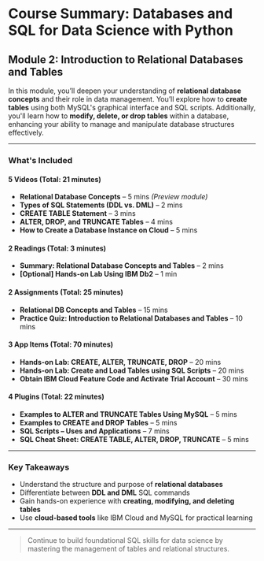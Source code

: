 # Course Summary: Databases and SQL for Data Science with Python

## Module 2: Introduction to Relational Databases and Tables

In this module, you’ll deepen your understanding of **relational database concepts** and their role in data management. You’ll explore how to **create tables** using both MySQL's graphical interface and SQL scripts. Additionally, you'll learn how to **modify, delete, or drop tables** within a database, enhancing your ability to manage and manipulate database structures effectively.

---

### What's Included

#### 5 Videos (Total: 21 minutes)

- **Relational Database Concepts** – 5 mins _(Preview module)_
- **Types of SQL Statements (DDL vs. DML)** – 2 mins
- **CREATE TABLE Statement** – 3 mins
- **ALTER, DROP, and TRUNCATE Tables** – 4 mins
- **How to Create a Database Instance on Cloud** – 5 mins

#### 2 Readings (Total: 3 minutes)

- **Summary: Relational Database Concepts and Tables** – 2 mins
- **[Optional] Hands-on Lab Using IBM Db2** – 1 min

#### 2 Assignments (Total: 25 minutes)

- **Relational DB Concepts and Tables** – 15 mins
- **Practice Quiz: Introduction to Relational Databases and Tables** – 10 mins

#### 3 App Items (Total: 70 minutes)

- **Hands-on Lab: CREATE, ALTER, TRUNCATE, DROP** – 20 mins
- **Hands-on Lab: Create and Load Tables using SQL Scripts** – 20 mins
- **Obtain IBM Cloud Feature Code and Activate Trial Account** – 30 mins

#### 4 Plugins (Total: 22 minutes)

- **Examples to ALTER and TRUNCATE Tables Using MySQL** – 5 mins
- **Examples to CREATE and DROP Tables** – 5 mins
- **SQL Scripts – Uses and Applications** – 7 mins
- **SQL Cheat Sheet: CREATE TABLE, ALTER, DROP, TRUNCATE** – 5 mins

---

### Key Takeaways

- Understand the structure and purpose of **relational databases**
- Differentiate between **DDL and DML** SQL commands
- Gain hands-on experience with **creating, modifying, and deleting tables**
- Use **cloud-based tools** like IBM Cloud and MySQL for practical learning

---

> Continue to build foundational SQL skills for data science by mastering the management of tables and relational structures.

<!-- Relational Database Concepts -->
<!-- types of SQL statments (DDL vs DML) -->
<!-- ALTER, DROP, TRUNCATE -->
<!-- Hands-on Lab: CREATE, ALTER, TRUNCATE, DROP -->
<!-- Create and Load Tables using SQL Scripts -->
<!-- Relational Database Concepts and Tables -->

<!-- Introduction to Relational Databases and Tables DONE -->